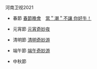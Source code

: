 河南卫视2021

* 春節
  	[春節晚會](2021年河南省春節晚會.md)　[當＂潮＂不讓 你好牛！](https://www.bilibili.com/bangumi/play/ep391006)

* 元宵節
  	[元宵奇妙夜](https://www.bilibili.com/bangumi/play/ep391030)

* 清明節
  	[清明奇妙游](https://www.bilibili.com/bangumi/play/ep399854)

* 端午節
  	[端午奇妙游](https://www.bilibili.com/bangumi/play/ep407653)

* 中秋節



